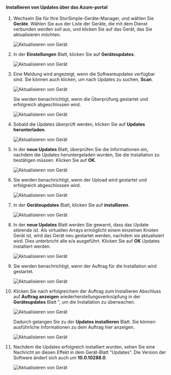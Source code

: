 <!--author=alkohli last changed: 11/07/16 -->

#### <a name="to-install-updates-via-the-azure-portal"></a>Installieren von Updates über das Azure-portal

1. Wechseln Sie für Ihre StorSimple-Geräte-Manager, und wählen Sie **Geräte**. Wählen Sie aus der Liste der Geräte, die mit dem Dienst verbunden werden soll aus, und klicken Sie auf das Gerät, das Sie aktualisieren möchten. 

    ![Aktualisieren von Gerät](../includes/media/storsimple-virtual-array-install-update-via-portal/azupdate1m.png) 

2. In der **Einstellungen** Blatt, klicken Sie auf **Geräteupdates**. 

    ![Aktualisieren von Gerät](../includes/media/storsimple-virtual-array-install-update-via-portal/azupdate2m.png)  

3. Eine Meldung wird angezeigt, wenn die Softwareupdates verfügbar sind. Sie können auch klicken, um nach Updates zu suchen, **Scan**.

    ![Aktualisieren von Gerät](../includes/media/storsimple-virtual-array-install-update-via-portal/azupdate3m.png)

    Sie werden benachrichtigt, wenn die Überprüfung gestartet und erfolgreich abgeschlossen wird.

    ![Aktualisieren von Gerät](../includes/media/storsimple-virtual-array-install-update-via-portal/azupdate5m.png)

4. Sobald die Updates überprüft werden, klicken Sie auf **Updates herunterladen**. 

    ![Aktualisieren von Gerät](../includes/media/storsimple-virtual-array-install-update-via-portal/azupdate6m.png)

5. In der **neue Updates** Blatt, überprüfen Sie die Informationen ein, nachdem die Updates heruntergeladen wurden, Sie die Installation zu bestätigen müssen. Klicken Sie auf **OK**.

    ![Aktualisieren von Gerät](../includes/media/storsimple-virtual-array-install-update-via-portal/azupdate7m.png)

6. Sie werden benachrichtigt, wenn der Upload wird gestartet und erfolgreich abgeschlossen wird.

     ![Aktualisieren von Gerät](../includes/media/storsimple-virtual-array-install-update-via-portal/azupdate8m.png)

5. In der **Geräteupdates** Blatt, klicken Sie auf **installieren**.

     ![Aktualisieren von Gerät](../includes/media/storsimple-virtual-array-install-update-via-portal/azupdate11m.png)   

6. In der **neue Updates** Blatt werden Sie gewarnt, dass das Update störende ist. Als virtuellen Arrays ermöglicht einem einzelnen Knoten Gerät ist, wird das Gerät neu gestartet werden, nachdem sie aktualisiert wird. Dies unterbricht alle e/a ausgeführt. Klicken Sie auf **OK** Updates installiert werden. 

    ![Aktualisieren von Gerät](../includes/media/storsimple-virtual-array-install-update-via-portal/azupdate12m.png) 

7. Sie werden benachrichtigt, wenn der Auftrag für die Installation wird gestartet. 

    ![Aktualisieren von Gerät](../includes/media/storsimple-virtual-array-install-update-via-portal/azupdate13m.png)

8.  Klicken Sie nach erfolgreichem der Auftrag zum Installieren Abschluss auf **Auftrag anzeigen** wiederherstellungsverknüpfung in der **Geräteupdates** Blatt ", um die Installation zu überwachen. 

    ![Aktualisieren von Gerät](../includes/media/storsimple-virtual-array-install-update-via-portal/azupdate15m.png)

    Dadurch gelangen Sie zu der **Updates installieren** Blatt. Sie können ausführliche Informationen zu dem Auftrag hier anzeigen.

    ![Aktualisieren von Gerät](../includes/media/storsimple-virtual-array-install-update-via-portal/azupdate16m.png)

9. Nachdem die Updates erfolgreich installiert wurden, sehen Sie eine Nachricht an diesen Effekt in dem Gerät-Blatt "Updates". Die Version der Software ändert sich auch um **10.0.10288.0**. 

    ![Aktualisieren von Gerät](../includes/media/storsimple-virtual-array-install-update-via-portal/azupdate17m.png)